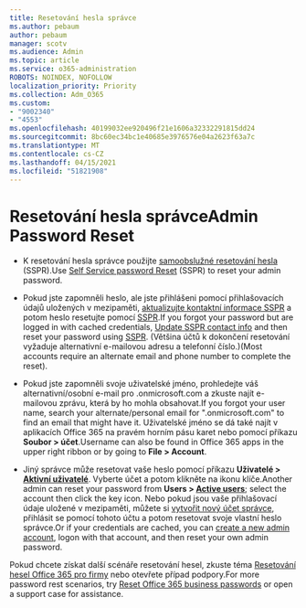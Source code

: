 ```yaml
---
title: Resetování hesla správce
ms.author: pebaum
author: pebaum
manager: scotv
ms.audience: Admin
ms.topic: article
ms.service: o365-administration
ROBOTS: NOINDEX, NOFOLLOW
localization_priority: Priority
ms.collection: Adm_O365
ms.custom:
- "9002340"
- "4553"
ms.openlocfilehash: 40199032ee920496f21e1606a32332291815dd24
ms.sourcegitcommit: 8bc60ec34bc1e40685e3976576e04a2623f63a7c
ms.translationtype: MT
ms.contentlocale: cs-CZ
ms.lasthandoff: 04/15/2021
ms.locfileid: "51821908"
---
```

# <a name="admin-password-reset"></a><span data-ttu-id="1c247-102">Resetování hesla správce</span><span class="sxs-lookup"><span data-stu-id="1c247-102">Admin Password Reset</span></span>

- <span data-ttu-id="1c247-103">K resetování hesla správce použijte [samoobslužné resetování hesla](https://passwordreset.microsoftonline.com/) (SSPR).</span><span class="sxs-lookup"><span data-stu-id="1c247-103">Use [Self Service password Reset](https://passwordreset.microsoftonline.com/) (SSPR) to reset your admin password.</span></span>

- <span data-ttu-id="1c247-104">Pokud jste zapomněli heslo, ale jste přihlášeni pomocí přihlašovacích údajů uložených v mezipaměti, [aktualizujte kontaktní informace SSPR](https://go.microsoft.com/fwlink/?linkid=849451) a potom heslo resetujte pomocí [SSPR](https://passwordreset.microsoftonline.com/).</span><span class="sxs-lookup"><span data-stu-id="1c247-104">If you forgot your password but are logged in with cached credentials, [Update SSPR contact info](https://go.microsoft.com/fwlink/?linkid=849451) and then reset your password using [SSPR](https://passwordreset.microsoftonline.com/).</span></span>  <span data-ttu-id="1c247-105">(Většina účtů k dokončení resetování vyžaduje alternativní e-mailovou adresu a telefonní číslo.)</span><span class="sxs-lookup"><span data-stu-id="1c247-105">(Most accounts require an alternate email and phone number to complete the reset).</span></span>

- <span data-ttu-id="1c247-106">Pokud jste zapomněli svoje uživatelské jméno, prohledejte váš alternativní/osobní e-mail pro .onmicrosoft.com a zkuste najít e-mailovou zprávu, která by ho mohla obsahovat.</span><span class="sxs-lookup"><span data-stu-id="1c247-106">If you forgot your user name, search your alternate/personal email for ".onmicrosoft.com" to find an email that might have it.</span></span>  <span data-ttu-id="1c247-107">Uživatelské jméno se dá také najít v aplikacích Office 365 na pravém horním pásu karet nebo pomocí příkazu **Soubor > účet**.</span><span class="sxs-lookup"><span data-stu-id="1c247-107">Username can also be found in Office 365 apps in the upper right ribbon or by going to **File > Account**.</span></span>

- <span data-ttu-id="1c247-108">Jiný správce může resetovat vaše heslo pomocí příkazu **Uživatelé > [Aktivní uživatelé](https://portal.office.com/adminportal/home#/users)**. Vyberte účet a potom klikněte na ikonu klíče.</span><span class="sxs-lookup"><span data-stu-id="1c247-108">Another admin can reset your password from **Users > [Active users](https://portal.office.com/adminportal/home#/users)**; select the account then click the key icon.</span></span>  <span data-ttu-id="1c247-109">Nebo pokud jsou vaše přihlašovací údaje uložené v mezipaměti, můžete si [vytvořit nový účet správce](https://portal.office.com/adminportal/home#/users), přihlásit se pomocí tohoto účtu a potom resetovat svoje vlastní heslo správce.</span><span class="sxs-lookup"><span data-stu-id="1c247-109">Or if your credentials are cached, you can [create a new admin account](https://portal.office.com/adminportal/home#/users), logon with that account, and then reset your own admin password.</span></span>

<span data-ttu-id="1c247-110">Pokud chcete získat další scénáře resetování hesel, zkuste téma [Resetování hesel Office 365 pro firmy](https://docs.microsoft.com/microsoft-365/admin/add-users/reset-passwords) nebo otevřete případ podpory.</span><span class="sxs-lookup"><span data-stu-id="1c247-110">For more password rest scenarios, try [Reset Office 365 business passwords](https://docs.microsoft.com/microsoft-365/admin/add-users/reset-passwords) or open a support case for assistance.</span></span>
